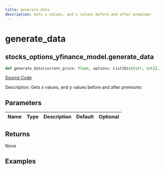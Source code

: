 ```yaml
---
title: generate_data
description: Gets x values, and y values before and after premiums
---
```

# generate_data

## stocks_options_yfinance_model.generate_data

```python
def generate_data(current_price: float, options: List[Dict[str, int]], underlying: int) -> None:
```
[Source Code](https://github.com/OpenBB-finance/OpenBBTerminal/tree/main/openbb_terminal/stocks/options/yfinance_model.py#L240)

Description: Gets x values, and y values before and after premiums

## Parameters

| Name | Type | Description | Default | Optional |
| ---- | ---- | ----------- | ------- | -------- |

## Returns

None

## Examples


